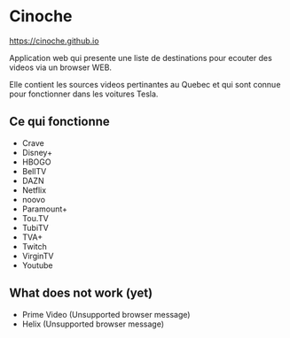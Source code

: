 # Cinoche

<https://cinoche.github.io>

Application web qui presente une liste de destinations pour ecouter des videos via un browser WEB.

Elle contient les sources videos pertinantes au Quebec et qui sont connue pour fonctionner dans les voitures Tesla.

## Ce qui fonctionne

* Crave
* Disney+
* HBOGO
* BellTV
* DAZN
* Netflix
* noovo
* Paramount+
* Tou.TV
* TubiTV
* TVA+
* Twitch
* VirginTV
* Youtube

## What does not work (yet)

* Prime Video (Unsupported browser message)
* Helix (Unsupported browser message)
